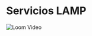 
# Servicios LAMP

![Loom Video](https://www.loom.com/embed/04d7d57b779d47cc88aae0ea6952ad6e?sid=a54d709e-d625-42a9-969e-26534fb5a907)
